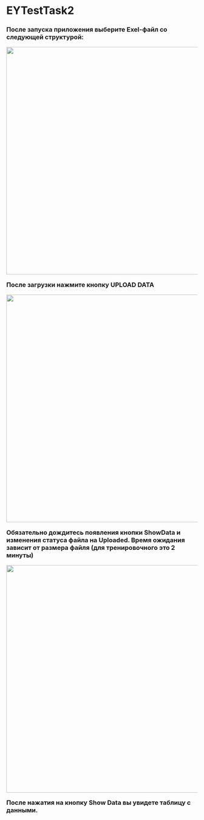 # EYTestTask2
<h3>После запуска приложения выберите Exel-файл со следующей структурой:
<p align="center">
  <img src="https://image.ibb.co/cE1Zdc/1.png" width="600"/>
</p>
После загрузки нажмите кнопку UPLOAD DATA
<p align="center">
  <img src="https://image.ibb.co/dbBmPH/2.png" width="600"/>
</p>

<b>Обязательно дождитесь появления кнопки ShowData и изменения статуса файла на Uploaded.</b>
  Время ожидания зависит от размера файля (для тренировочного это 2 минуты)
  <p align="center">
  <img src="https://image.ibb.co/hVAfjH/3.png" width="600"/>
</p>
После нажатия на кнопку Show Data вы увидете таблицу с данными.</h3>
